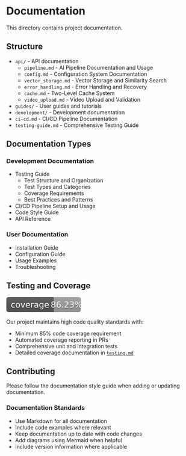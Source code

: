 # Documentation

This directory contains project documentation.

## Structure

- `api/` - API documentation
  - `pipeline.md` - AI Pipeline Documentation and Usage
  - `config.md` - Configuration System Documentation
  - `vector_storage.md` - Vector Storage and Similarity Search
  - `error_handling.md` - Error Handling and Recovery
  - `cache.md` - Two-Level Cache System
  - `video_upload.md` - Video Upload and Validation
- `guides/` - User guides and tutorials
- `development/` - Development documentation
- `ci-cd.md` - CI/CD Pipeline Documentation
- `testing-guide.md` - Comprehensive Testing Guide

## Documentation Types

### Development Documentation
- Testing Guide
  - Test Structure and Organization
  - Test Types and Categories
  - Coverage Requirements
  - Best Practices and Patterns
- CI/CD Pipeline Setup and Usage
- Code Style Guide
- API Reference

### User Documentation
- Installation Guide
- Configuration Guide
- Usage Examples
- Troubleshooting

## Testing and Coverage

[![Coverage](../coverage.svg)](./testing.md)

Our project maintains high code quality standards with:
- Minimum 85% code coverage requirement
- Automated coverage reporting in PRs
- Comprehensive unit and integration tests
- Detailed coverage documentation in [`testing.md`](./testing.md)

## Contributing

Please follow the documentation style guide when adding or updating documentation.

### Documentation Standards
- Use Markdown for all documentation
- Include code examples where relevant
- Keep documentation up to date with code changes
- Add diagrams using Mermaid when helpful
- Include version information where applicable 